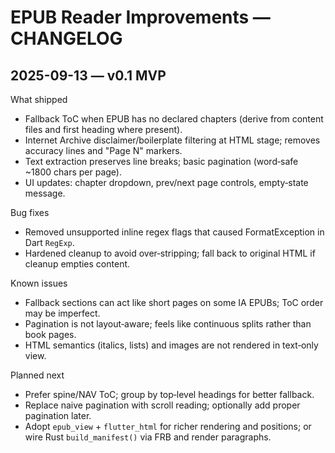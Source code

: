 # EPUB Reader Improvements — CHANGELOG

## 2025-09-13 — v0.1 MVP

What shipped
- Fallback ToC when EPUB has no declared chapters (derive from content files and first heading where present).
- Internet Archive disclaimer/boilerplate filtering at HTML stage; removes accuracy lines and "Page N" markers.
- Text extraction preserves line breaks; basic pagination (word‑safe ~1800 chars per page).
- UI updates: chapter dropdown, prev/next page controls, empty‑state message.

Bug fixes
- Removed unsupported inline regex flags that caused FormatException in Dart `RegExp`.
- Hardened cleanup to avoid over‑stripping; fall back to original HTML if cleanup empties content.

Known issues
- Fallback sections can act like short pages on some IA EPUBs; ToC order may be imperfect.
- Pagination is not layout‑aware; feels like continuous splits rather than book pages.
- HTML semantics (italics, lists) and images are not rendered in text‑only view.

Planned next
- Prefer spine/NAV ToC; group by top‑level headings for better fallback.
- Replace naive pagination with scroll reading; optionally add proper pagination later.
- Adopt `epub_view` + `flutter_html` for richer rendering and positions; or wire Rust `build_manifest()` via FRB and render paragraphs.
